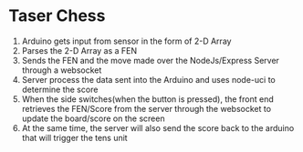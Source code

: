 # Taser Chess
1. Arduino gets input from sensor in the form of 2-D Array
2. Parses the 2-D Array as a FEN
3. Sends the FEN and the move made over the NodeJs/Express Server through a websocket
4. Server process the data sent into the Arduino and uses node-uci to determine the score
5. When the side switches(when the button is pressed), the front end retrieves the FEN/Score from the server through the websocket to update the board/score on the screen
6. At the same time, the server will also send the score back to the arduino that will trigger the tens unit
